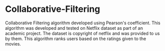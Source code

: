 # Collaborative-Filtering
Collaborative Filtering algorithm developed using Pearson's coefficient.
This algorithm was developed and tested on Netflix dataset as part of an academic project.
The dataset is copyright of netflix and was provided to us by them.
This algorithm ranks users based on the ratings given to the movies.
